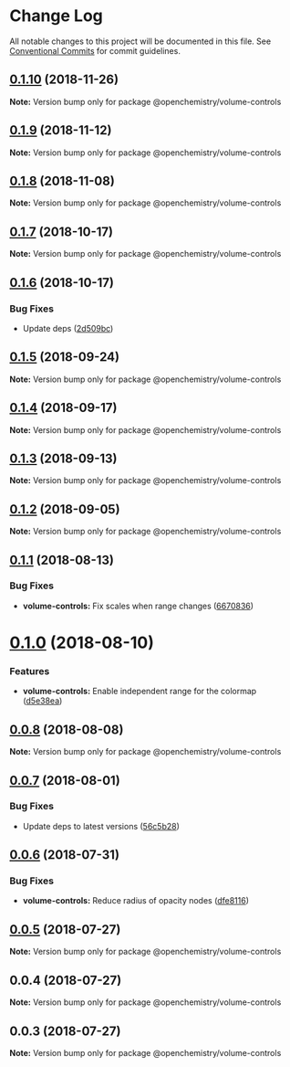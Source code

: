 # Change Log

All notable changes to this project will be documented in this file.
See [Conventional Commits](https://conventionalcommits.org) for commit guidelines.

## [0.1.10](https://github.com/OpenChemistry/oc-web-components/compare/@openchemistry/volume-controls@0.1.9...@openchemistry/volume-controls@0.1.10) (2018-11-26)

**Note:** Version bump only for package @openchemistry/volume-controls





## [0.1.9](https://github.com/OpenChemistry/oc-web-components/compare/@openchemistry/volume-controls@0.1.8...@openchemistry/volume-controls@0.1.9) (2018-11-12)

**Note:** Version bump only for package @openchemistry/volume-controls





## [0.1.8](https://github.com/OpenChemistry/oc-web-components/compare/@openchemistry/volume-controls@0.1.7...@openchemistry/volume-controls@0.1.8) (2018-11-08)

**Note:** Version bump only for package @openchemistry/volume-controls





## [0.1.7](https://github.com/OpenChemistry/oc-web-components/compare/@openchemistry/volume-controls@0.1.6...@openchemistry/volume-controls@0.1.7) (2018-10-17)

**Note:** Version bump only for package @openchemistry/volume-controls





## [0.1.6](https://github.com/OpenChemistry/oc-web-components/compare/@openchemistry/volume-controls@0.1.5...@openchemistry/volume-controls@0.1.6) (2018-10-17)


### Bug Fixes

* Update deps ([2d509bc](https://github.com/OpenChemistry/oc-web-components/commit/2d509bc))





<a name="0.1.5"></a>
## [0.1.5](https://github.com/OpenChemistry/oc-web-components/compare/@openchemistry/volume-controls@0.1.4...@openchemistry/volume-controls@0.1.5) (2018-09-24)




**Note:** Version bump only for package @openchemistry/volume-controls

<a name="0.1.4"></a>
## [0.1.4](https://github.com/OpenChemistry/oc-web-components/compare/@openchemistry/volume-controls@0.1.3...@openchemistry/volume-controls@0.1.4) (2018-09-17)




**Note:** Version bump only for package @openchemistry/volume-controls

<a name="0.1.3"></a>
## [0.1.3](https://github.com/OpenChemistry/oc-web-components/compare/@openchemistry/volume-controls@0.1.2...@openchemistry/volume-controls@0.1.3) (2018-09-13)




**Note:** Version bump only for package @openchemistry/volume-controls

<a name="0.1.2"></a>
## [0.1.2](https://github.com/OpenChemistry/oc-web-components/compare/@openchemistry/volume-controls@0.1.1...@openchemistry/volume-controls@0.1.2) (2018-09-05)




**Note:** Version bump only for package @openchemistry/volume-controls

<a name="0.1.1"></a>
## [0.1.1](https://github.com/OpenChemistry/oc-web-components/compare/@openchemistry/volume-controls@0.1.0...@openchemistry/volume-controls@0.1.1) (2018-08-13)


### Bug Fixes

* **volume-controls:** Fix scales when range changes ([6670836](https://github.com/OpenChemistry/oc-web-components/commit/6670836))




<a name="0.1.0"></a>
# [0.1.0](https://github.com/OpenChemistry/oc-web-components/compare/@openchemistry/volume-controls@0.0.8...@openchemistry/volume-controls@0.1.0) (2018-08-10)


### Features

* **volume-controls:** Enable independent range for the colormap ([d5e38ea](https://github.com/OpenChemistry/oc-web-components/commit/d5e38ea))




<a name="0.0.8"></a>
## [0.0.8](https://github.com/OpenChemistry/oc-web-components/compare/@openchemistry/volume-controls@0.0.7...@openchemistry/volume-controls@0.0.8) (2018-08-08)




**Note:** Version bump only for package @openchemistry/volume-controls

<a name="0.0.7"></a>
## [0.0.7](https://github.com/OpenChemistry/oc-web-components/compare/@openchemistry/volume-controls@0.0.6...@openchemistry/volume-controls@0.0.7) (2018-08-01)


### Bug Fixes

* Update deps to latest versions ([56c5b28](https://github.com/OpenChemistry/oc-web-components/commit/56c5b28))




<a name="0.0.6"></a>
## [0.0.6](https://github.com/OpenChemistry/oc-web-components/compare/@openchemistry/volume-controls@0.0.5...@openchemistry/volume-controls@0.0.6) (2018-07-31)


### Bug Fixes

* **volume-controls:** Reduce radius of opacity nodes ([dfe8116](https://github.com/OpenChemistry/oc-web-components/commit/dfe8116))




<a name="0.0.5"></a>
## [0.0.5](https://github.com/OpenChemistry/oc-web-components/compare/@openchemistry/volume-controls@0.0.4...@openchemistry/volume-controls@0.0.5) (2018-07-27)




**Note:** Version bump only for package @openchemistry/volume-controls

<a name="0.0.4"></a>
## 0.0.4 (2018-07-27)




**Note:** Version bump only for package @openchemistry/volume-controls

<a name="0.0.3"></a>
## 0.0.3 (2018-07-27)




**Note:** Version bump only for package @openchemistry/volume-controls
